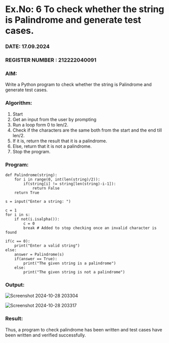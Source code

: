 # Ex.No: 6 To check whether the string is Palindrome and generate test cases.

### DATE:  17.09.2024                                                                          
### REGISTER NUMBER : 212222040091
### AIM: 
Write a Python program to check whether the string is Palindrome and generate test cases. 
### Algorithm:
1. Start
2. Get an input from the user by prompting 
3. Run a loop form 0 to len/2.
4. Check if the characters are the same both from the start and the end till len/2. 
5. If it is, return the result that it is a palindrome.
6. Else, return that it is not a palindrome. 
7. Stop the program.
### Program:

```
def Palindrome(string):
    for i in range(0, int(len(string)/2)): 
        if(string[i] != string[len(string)-i-1]): 
            return False 
    return True 

s = input("Enter a string: ") 

c = 1 
for i in s: 
    if not(i.isalpha()): 
        c = 0 
        break # Added to stop checking once an invalid character is found

if(c == 0): 
    print("Enter a valid string") 
else:
    answer = Palindrome(s)
    if(answer == True): 
        print("The given string is a palindrome") 
    else: 
        print("The given string is not a palindrome")
```

### Output:

![Screenshot 2024-10-28 203304](https://github.com/user-attachments/assets/28ca9697-a1c8-47ed-a986-488964791145)

![Screenshot 2024-10-28 203317](https://github.com/user-attachments/assets/025bfbe3-16ed-4cad-b396-06520e877dfc)


### Result:
Thus, a program to check palindrome has been written and test cases have been written and verified successfully.
